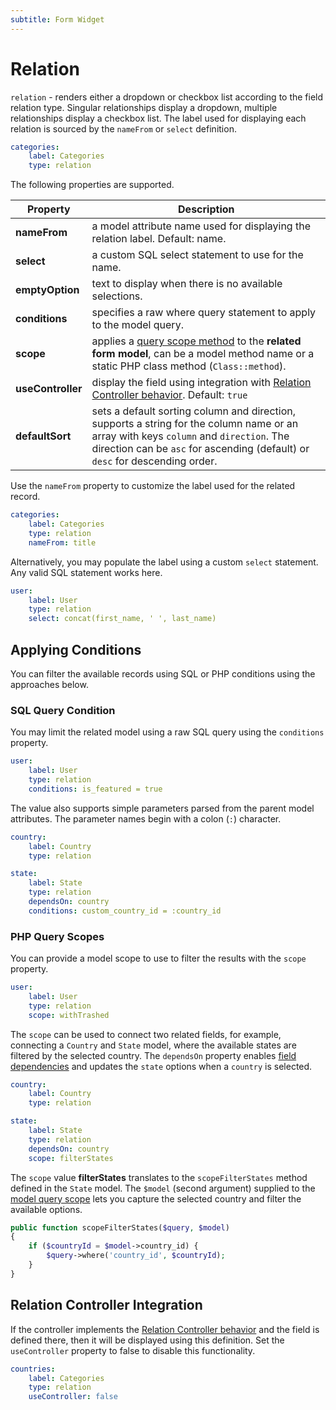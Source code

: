 ```yaml
---
subtitle: Form Widget
---
```

# Relation

`relation` - renders either a dropdown or checkbox list according to the field relation type. Singular relationships display a dropdown, multiple relationships display a checkbox list. The label used for displaying each relation is sourced by the `nameFrom` or `select` definition.

```yaml
categories:
    label: Categories
    type: relation
```

The following properties are supported.

Property | Description
------------- | -------------
**nameFrom** | a model attribute name used for displaying the relation label. Default: name.
**select** | a custom SQL select statement to use for the name.
**emptyOption** | text to display when there is no available selections.
**conditions** | specifies a raw where query statement to apply to the model query.
**scope** | applies a [query scope method](../../extend/database/model.md) to the **related form model**, can be a model method name or a static PHP class method (`Class::method`).
**useController** | display the field using integration with [Relation Controller behavior](../../extend/forms/relation-controller.md). Default: `true`
**defaultSort** | sets a default sorting column and direction, supports a string for the column name or an array with keys `column` and `direction`. The direction can be `asc` for ascending (default) or `desc` for descending order.

Use the `nameFrom` property to customize the label used for the related record.

```yaml
categories:
    label: Categories
    type: relation
    nameFrom: title
```

Alternatively, you may populate the label using a custom `select` statement. Any valid SQL statement works here.

```yaml
user:
    label: User
    type: relation
    select: concat(first_name, ' ', last_name)
```

## Applying Conditions

You can filter the available records using SQL or PHP conditions using the approaches below.

### SQL Query Condition

You may limit the related model using a raw SQL query using the `conditions` property.

```yaml
user:
    label: User
    type: relation
    conditions: is_featured = true
```

The value also supports simple parameters parsed from the parent model attributes. The parameter names begin with a colon (`:`) character.

```yaml
country:
    label: Country
    type: relation

state:
    label: State
    type: relation
    dependsOn: country
    conditions: custom_country_id = :country_id
```

### PHP Query Scopes

You can provide a model scope to use to filter the results with the `scope` property.

```yaml
user:
    label: User
    type: relation
    scope: withTrashed
```

The `scope` can be used to connect two related fields, for example, connecting a `Country` and `State` model, where the available states are filtered by the selected country. The `dependsOn` property enables [field dependencies](../../extend/forms/field-dependencies.md) and updates the `state` options when a `country` is selected.

```yaml
country:
    label: Country
    type: relation

state:
    label: State
    type: relation
    dependsOn: country
    scope: filterStates
```

The `scope` value **filterStates** translates to the `scopeFilterStates` method defined in the `State` model. The `$model` (second argument) supplied to the [model query scope](../../extend/database/model.md) lets you capture the selected country and filter the available options.

```php
public function scopeFilterStates($query, $model)
{
    if ($countryId = $model->country_id) {
        $query->where('country_id', $countryId);
    }
}
```

## Relation Controller Integration

If the controller implements the [Relation Controller behavior](../../extend/forms/relation-controller.md) and the field is defined there, then it will be displayed using this definition. Set the `useController` property to false to disable this functionality.

```yaml
countries:
    label: Categories
    type: relation
    useController: false
```

